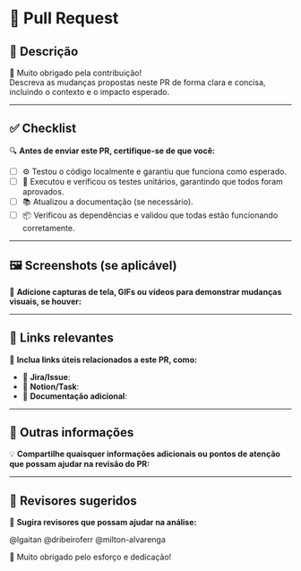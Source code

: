 # 🚀 Pull Request

## 📝 Descrição

🎉 Muito obrigado pela contribuição!  
Descreva as mudanças propostas neste PR de forma clara e concisa, incluindo o contexto e o impacto esperado.

---

## ✅ Checklist

🔍 **Antes de enviar este PR, certifique-se de que você:**  
- [ ] ⚙️ Testou o código localmente e garantiu que funciona como esperado.  
- [ ] 🔗 Executou e verificou os testes unitários, garantindo que todos foram aprovados.  
- [ ] 📚 Atualizou a documentação (se necessário).  
- [ ] 📦 Verificou as dependências e validou que todas estão funcionando corretamente.  

---

## 🖼️ Screenshots (se aplicável)

📸 **Adicione capturas de tela, GIFs ou vídeos para demonstrar mudanças visuais, se houver:**  
<!-- Cole aqui as imagens/GIFs. -->

---

## 🔗 Links relevantes

🔗 **Inclua links úteis relacionados a este PR, como:**  
- 📝 **Jira/Issue**:  
- 📝 **Notion/Task**:  
- 📄 **Documentação adicional**:  

---

## 📌 Outras informações

💡 **Compartilhe quaisquer informações adicionais ou pontos de atenção que possam ajudar na revisão do PR:**  
<!-- Inclua observações ou informações extras, se necessário. -->

---

## 👀 Revisores sugeridos

👥 **Sugira revisores que possam ajudar na análise:**  

<!-- Liste os usuários sugeridos, se aplicável. -->
@lgaitan
@dribeiroferr
@milton-alvarenga


🙌 Muito obrigado pelo esforço e dedicação!
